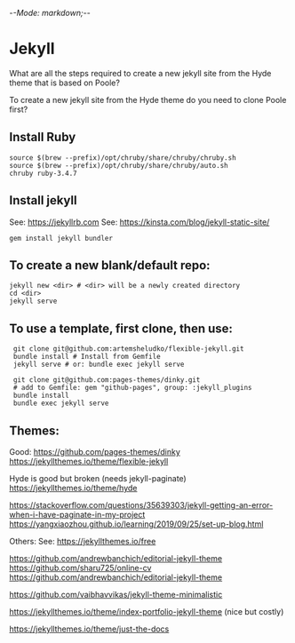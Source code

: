-*-Mode: markdown;-*-

<meta name="robots" content="noindex, nofollow">


Jekyll
=============================================================================

What are all the steps required to create a new jekyll site from the Hyde theme that is based on Poole?

To create a new jekyll site from the Hyde theme do you need to clone Poole first?


Install Ruby
----------------------------------------


  ```
  source $(brew --prefix)/opt/chruby/share/chruby/chruby.sh
  source $(brew --prefix)/opt/chruby/share/chruby/auto.sh
  chruby ruby-3.4.7
  ```

Install jekyll
----------------------------------------
  See: https://jekyllrb.com
  See: https://kinsta.com/blog/jekyll-static-site/

  `gem install jekyll bundler`
  


To create a new blank/default repo:
----------------------------------------

  ```
  jekyll new <dir> # <dir> will be a newly created directory
  cd <dir>
  jekyll serve
  ```

To use a template, first clone, then use:
----------------------------------------

 ```
  git clone git@github.com:artemsheludko/flexible-jekyll.git
  bundle install # Install from Gemfile
  jekyll serve # or: bundle exec jekyll serve
  
  git clone git@github.com:pages-themes/dinky.git
  # add to Gemfile: gem "github-pages", group: :jekyll_plugins
  bundle install
  bundle exec jekyll serve
  ```

Themes:
----------------------------------------

Good:
  https://github.com/pages-themes/dinky
  https://jekyllthemes.io/theme/flexible-jekyll


Hyde is good but broken (needs jekyll-paginate)
  https://jekyllthemes.io/theme/hyde 

  https://stackoverflow.com/questions/35639303/jekyll-getting-an-error-when-i-have-paginate-in-my-project
  https://yangxiaozhou.github.io/learning/2019/09/25/set-up-blog.html

Others: 
  See: https://jekyllthemes.io/free

  https://github.com/andrewbanchich/editorial-jekyll-theme
  https://github.com/sharu725/online-cv
  https://github.com/andrewbanchich/editorial-jekyll-theme

  https://github.com/vaibhavvikas/jekyll-theme-minimalistic

  https://jekyllthemes.io/theme/index-portfolio-jekyll-theme (nice but costly)

  https://jekyllthemes.io/theme/just-the-docs
